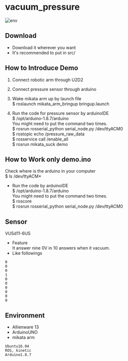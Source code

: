# vacuum_pressure
![env](https://github.com/HARUYA-YUDA/vacuum_pressure/blob/master/env.JPG)
## Download
 - Download it wherever you want
 - It's recommended to put in src/

## How to Introduce Demo
1. Connect robotic arm through U2D2
1. Connect pressure sensor through arduino

1. Wake mikata arm up by launch file  
  $ roslaunch mikata_arm_bringup bringup.launch

1. Run the code for pressure sensor by arduinoIDE  
  $ /opt/arduino-1.8.7/arduino  
  You might need to put the command two times.  
  $ rosrun rosserial_python serial_node.py /dev/ttyACM0  
  $ rostopic echo /pressure_raw_data  
  $ rosservice call /enable_all  
  $ rosrun mikata_suck demo  


## How to Work only demo.ino
Check where is the arduino in your computer  
  $ ls /dev/ttyACM*  
- Run the code by arduinoIDE  
  $ /opt/arduino-1.8.7/arduino  
  You might need to put the command two times.  
  $ roscore  
  $ rosrun rosserial_python serial_node.py /dev/ttyACM0  

## Sensor
VUSd11-6US
 - Feature  
It answer nine 0V in 10 answers when it vacuum.  
 - Like followings
```
0
0
0
1
0
0
0
0
0
0
```

## Environment
 - Allienware 13
 - ArduinoUNO
 - mikata arm
```
Ubuntu16.04
ROS, kinetic
Arduino1.8.7
```
